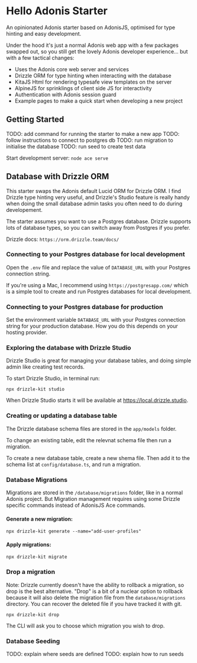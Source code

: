 # Hello Adonis Starter

An opinionated Adonis starter based on AdonisJS, optimised for type hinting and easy development.

Under the hood it's just a normal Adonis web app with a few packages swapped out, so you still get the lovely Adonis developer experience... but with a few tactical changes:

- Uses the Adonis core web server and services
- Drizzle ORM for type hinting when interacting with the database
- KitaJS Html for rendering typesafe view templates on the server
- AlpineJS for sprinklings of client side JS for interactivity
- Authentication with Adonis session guard
- Example pages to make a quick start when developing a new project

## Getting Started

TODO: add command for running the starter to make a new app
TODO: follow instructions to connect to postgres db
TODO: run migration to initialise the database
TODO: run seed to create test data

Start development server: `node ace serve`

## Database with Drizzle ORM

This starter swaps the Adonis default Lucid ORM for Drizzle ORM. I find Drizzle type hinting very useful, and Drizzle's Studio feature is really handy when doing the small database admin tasks you often need to do during developement.

The starter assumes you want to use a Postgres database. Drizzle supports lots of database types, so you can switch away from Postgres if you prefer.

Drizzle docs: `https://orm.drizzle.team/docs/`

### Connecting to your Postgres database for local development

Open the `.env` file and replace the value of `DATABASE_URL` with your Postgres connection string.

If you're using a Mac, I recommend using `https://postgresapp.com/` which is a simple tool to create and run Postgres databases for local development.

### Connecting to your Postgres database for production

Set the environment variable `DATABASE_URL` with your Postgres connection string for your production database. How you do this depends on your hosting provider.

### Exploring the database with Drizzle Studio

Drizzle Studio is great for managing your database tables, and doing simple admin like creating test records.

To start Drizzle Studio, in terminal run:

`npx drizzle-kit studio`

When Drizzle Studio starts it will be available at https://local.drizzle.studio.

### Creating or updating a database table

The Drizzle database schema files are stored in the `app/models` folder.

To change an existing table, edit the relevnat schema file then run a migration.

To create a new database table, create a new shema file. Then add it to the schema list at `config/database.ts`, and run a migration.

### Database Migrations

Migrations are stored in the `/database/migrations` folder, like in a normal Adonis project. But Migration management requires using some Drizzle specific commands instead of AdonisJS Ace commands.

#### Generate a new migration:

`npx drizzle-kit generate --name="add-user-profiles"`

#### Apply migrations:

`npx drizzle-kit migrate`

### Drop a migration

Note: Drizzle currently doesn't have the ability to rollback a migration, so drop is the best alternative. "Drop" is a bit of a nuclear option to rollback because it will also delete the migration file from the `database/migrations` directory. You can recover the deleted file if you have tracked it with git.

`npx drizzle-kit drop`

The CLI will ask you to choose which migration you wish to drop.

### Database Seeding

TODO: explain where seeds are defined
TODO: explain how to run seeds
